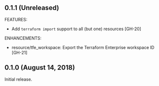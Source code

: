 ## 0.1.1 (Unreleased)

FEATURES:

* Add `terraform import` support to all (but one) resources [GH-20]

ENHANCEMENTS:

* resource/tfe_workspace: Export the Terraform Enterprise workspace ID [GH-21]
## 0.1.0 (August 14, 2018)

Initial release.
